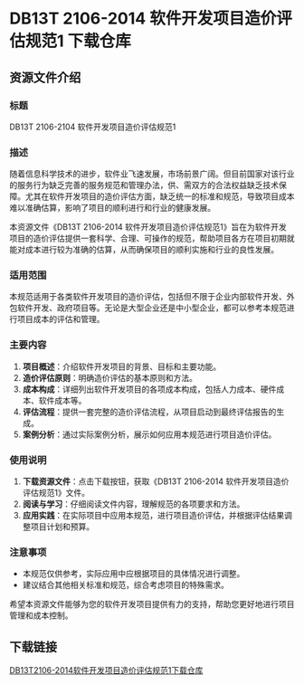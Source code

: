 # DB13T 2106-2014 软件开发项目造价评估规范1 下载仓库

## 资源文件介绍

### 标题
DB13T 2106-2104 软件开发项目造价评估规范1

### 描述
随着信息科学技术的进步，软件业飞速发展，市场前景广阔。但目前国家对该行业的服务行为缺乏完善的服务规范和管理办法，供、需双方的合法权益缺乏技术保障。尤其在软件开发项目的造价评估方面，缺乏统一的标准和规范，导致项目成本难以准确估算，影响了项目的顺利进行和行业的健康发展。

本资源文件《DB13T 2106-2014 软件开发项目造价评估规范1》旨在为软件开发项目的造价评估提供一套科学、合理、可操作的规范，帮助项目各方在项目初期就能对成本进行较为准确的估算，从而确保项目的顺利实施和行业的良性发展。

### 适用范围
本规范适用于各类软件开发项目的造价评估，包括但不限于企业内部软件开发、外包软件开发、政府项目等。无论是大型企业还是中小型企业，都可以参考本规范进行项目成本的评估和管理。

### 主要内容
1. **项目概述**：介绍软件开发项目的背景、目标和主要功能。
2. **造价评估原则**：明确造价评估的基本原则和方法。
3. **成本构成**：详细列出软件开发项目的各项成本构成，包括人力成本、硬件成本、软件成本等。
4. **评估流程**：提供一套完整的造价评估流程，从项目启动到最终评估报告的生成。
5. **案例分析**：通过实际案例分析，展示如何应用本规范进行项目造价评估。

### 使用说明
1. **下载资源文件**：点击下载按钮，获取《DB13T 2106-2014 软件开发项目造价评估规范1》文件。
2. **阅读与学习**：仔细阅读文件内容，理解规范的各项要求和方法。
3. **应用实践**：在实际项目中应用本规范，进行项目造价评估，并根据评估结果调整项目计划和预算。

### 注意事项
- 本规范仅供参考，实际应用中应根据项目的具体情况进行调整。
- 建议结合其他相关标准和规范，综合考虑项目的特殊需求。

希望本资源文件能够为您的软件开发项目提供有力的支持，帮助您更好地进行项目管理和成本控制。

## 下载链接

[DB13T2106-2014软件开发项目造价评估规范1下载仓库](https://pan.quark.cn/s/fb4337d89690)